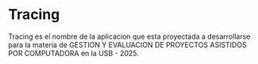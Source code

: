 # Tracing
Tracing es el nombre de la aplicacion que esta proyectada a desarrollarse para la materia de GESTION Y EVALUACION DE PROYECTOS ASISTIDOS POR COMPUTADORA en la USB - 2025.
